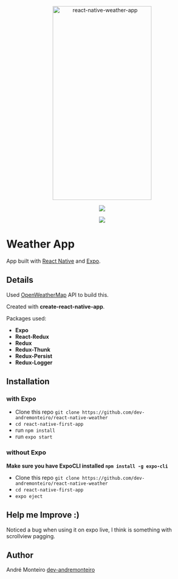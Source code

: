 <p align="center" >
    <img alt="react-native-weather-app" src="" width="260" height="510" />
</p>

<p align="center">
<a title='License' href="https://github.com/FaridSafi/react-native-gifted-chat/blob/master/LICENSE" height="18">
    <img src='https://img.shields.io/badge/license-MIT-blue.svg' />
</a>
  </p>
  <p align="center">
 <img src="https://api.qrserver.com/v1/create-qr-code/?size=100x100&data=expo.io/@menorme/weather-app">
  </p>

# Weather App

App built with [React Native](https://github.com/facebook/react-native) and [Expo](https://github.com/expo/expo).

## Details

Used [OpenWeatherMap](https://openweathermap.org) API to build this.

Created with **create-react-native-app**.

Packages used:

- **Expo**
- **React-Redux**
- **Redux**
- **Redux-Thunk**
- **Redux-Persist**
- **Redux-Logger**

## Installation

### with Expo

- Clone this repo `git clone https://github.com/dev-andremonteiro/react-native-weather`
- `cd react-native-first-app`
- run `npm install`
- run `expo start`

### without Expo

**Make sure you have ExpoCLI installed `npm install -g expo-cli`**

- Clone this repo `git clone https://github.com/dev-andremonteiro/react-native-weather`
- `cd react-native-first-app`
- `expo eject`

## Help me Improve :)

Noticed a bug when using it on expo live, I think is something with scrollview pagging.

## Author

André Monteiro [dev-andremonteiro](https://github.com/dev-andremonteiro)
